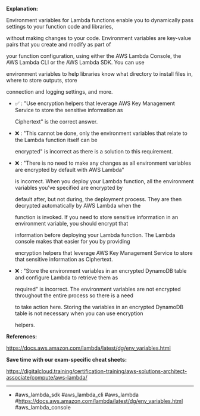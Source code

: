 **Explanation:**

Environment variables for Lambda functions enable you to dynamically pass settings to your function code and libraries,

without making changes to your code. Environment variables are key-value pairs that you create and modify as part of

your function configuration, using either the AWS Lambda Console, the AWS Lambda CLI or the AWS Lambda SDK. You can use

environment variables to help libraries know what directory to install files in, where to store outputs, store

connection and logging settings, and more.

- ✅ :  "Use encryption helpers that leverage AWS Key Management Service to store the sensitive information as

  Ciphertext" is the correct answer.

- ❌ :  "This cannot be done, only the environment variables that relate to the Lambda function itself can be

  encrypted" is incorrect as there is a solution to this requirement.

- ❌ :  "There is no need to make any changes as all environment variables are encrypted by default with AWS Lambda"

  is incorrect. When you deploy your Lambda function, all the environment variables you’ve specified are encrypted by

  default after, but not during, the deployment process. They are then decrypted automatically by AWS Lambda when the

  function is invoked. If you need to store sensitive information in an environment variable, you should encrypt that

  information before deploying your Lambda function. The Lambda console makes that easier for you by providing

  encryption helpers that leverage AWS Key Management Service to store that sensitive information as Ciphertext.

- ❌ :  "Store the environment variables in an encrypted DynamoDB table and configure Lambda to retrieve them as

  required" is incorrect. The environment variables are not encrypted throughout the entire process so there is a need

  to take action here. Storing the variables in an encrypted DynamoDB table is not necessary when you can use encryption

  helpers.

**References:**

<https://docs.aws.amazon.com/lambda/latest/dg/env_variables.html>

**Save time with our exam-specific cheat sheets:**

<https://digitalcloud.training/certification-training/aws-solutions-architect-associate/compute/aws-lambda/>

----

- #aws_lambda_sdk #aws_lambda_cli #aws_lambda #<https://docs.aws.amazon.com/lambda/latest/dg/env_variables.html> #aws_lambda_console
